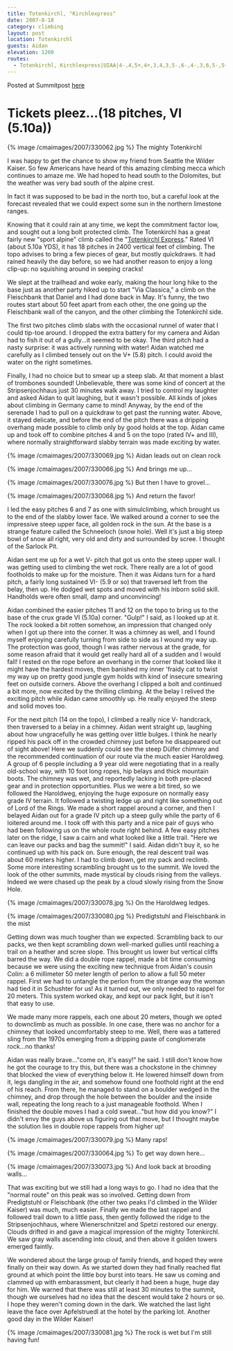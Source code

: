```yaml
---
title: Totenkirchl, "Kirchlexpress"
date: 2007-8-18
category: climbing
layout: post
location: Totenkirchl
guests: Aidan
elevation: 1200
routes:
  - Totenkirchl, Kirchlexpress|UIAA|4-,4,5+,4+,3,4,3,5-,6-,4-,3,6,5-,5+,3+,3
---
```


Posted at Summitpost [here](https://www.summitpost.org/all-aboard-the-totenkirchl-express/330084)

# Tickets pleez...(18 pitches, VI (5.10a))

{% image /cmaimages/2007/330062.jpg %}
The mighty Totenkirchl

I was happy to get the chance to show my friend from Seattle the Wilder Kaiser.
So few Americans have heard of this amazing climbing mecca which continues to
amaze me. We had hoped to head south to the Dolomites, but the weather was very
bad south of the alpine crest. 

In fact it was supposed to be bad in the north too, but a careful look at the
forecast revealed that we could expect some sun in the northern limestone
ranges.

Knowing that it could rain at any time, we kept the commitment factor low, and
sought out a long bolt protected climb. The Totenkirchl has a great fairly new
"sport alpine" climb called the "[Totenkirchl Express](https://www.bergsteigen.com/touren/klettern/kirchl-express/)." Rated VI (about 5.10a
YDS), it has 18 pitches in 2400 vertical feet of climbing. The topo advises to
bring a few pieces of gear, but mostly quickdraws. It had rained heavily the
day before, so we had another reason to enjoy a long clip-up: no squishing
around in seeping cracks!

We slept at the trailhead and woke early, making the hour long hike to the base
just as another party hiked up to start "Via Classica," a climb on the
Fleischbank that Daniel and I had done back in May. It's funny, the two routes
start about 50 feet apart from each other, the one going up the Fleischbank
wall of the canyon, and the other climbing the Totenkirchl side. 

The first two pitches climb slabs with the occasional runnel of water that I
could tip-toe around. I dropped the extra battery for my camera and Aidan had
to fish it out of a gully...it seemed to be okay. The third pitch had a nasty
surprise: it was actively running with water! Aidan watched me carefully as I
climbed tensely out on the V+ (5.8) pitch. I could avoid the water on the right
sometimes. 

Finally, I had no choice but to smear up a steep slab. At that moment a blast
of trombones sounded! Unbelievable, there was some kind of concert at the
Stripsenjochhaus just 30 minutes walk away. I tried to control my laughter and
asked Aidan to quit laughing, but it wasn't possible. All kinds of jokes about
climbing in Germany came to mind! Anyway, by the end of the serenade I had to
pull on a quickdraw to get past the running water. Above, it stayed delicate,
and before the end of the pitch there was a dripping overhang made possible to
climb only by good holds at the top. Aidan came up and took off to combine
pitches 4 and 5 on the topo (rated IV+ and III), where normally straightforward
slabby terrain was made exciting by water. 

{% image /cmaimages/2007/330069.jpg %}
Aidan leads out on clean rock

{% image /cmaimages/2007/330066.jpg %}
And brings me up...

{% image /cmaimages/2007/330076.jpg %}
But then I have to grovel...

{% image /cmaimages/2007/330068.jpg %}
And return the favor!

I led the easy pitches 6 and 7 as one with simulclimbing, which brought us to
the end of the slabby lower face. We walked around a corner to see the
impressive steep upper face, all golden rock in the sun. At the base is a
strange feature called the Schneeloch (snow hole). Well it's just a big steep
bowl of snow all right, very old and dirty and surrounded by scree. I thought
of the Sarlock Pit.

Aidan sent me up for a wet V- pitch that got us onto the steep upper wall. I
was getting used to climbing the wet rock. There really are a lot of good
footholds to make up for the moisture. Then it was Aidans turn for a hard
pitch, a fairly long sustained VI- (5.9 or so) that traversed left from the
belay, then up. He dodged wet spots and moved with his inborn solid skill.
Handholds were often small, damp and unconvincing!

Aidan combined the easier pitches 11 and 12 on the topo to bring us to the base
of the crux grade VI (5.10a) corner. "Gulp!" I said, as I looked up at it. The
rock looked a bit rotten somehow, an impression that changed only when I got up
there into the corner. It was a chimney as well, and I found myself enjoying
carefully turning from side to side as I wound my way up. The protection was
good, though I was rather nervous at the grade, for some reason afraid that it
would get really hard all of a sudden and I would fall! I rested on the rope
before an overhang in the corner that looked like it might have the hardest
moves, then banished my inner 'fraidy cat to twist my way up on pretty good
jungle gym holds with kind of insecure smearing feet on outside corners. Above
the overhang I clipped a bolt and continued a bit more, now excited by the
thrilling climbing. At the belay I relived the exciting pitch while Aidan came
smoothly up. He really enjoyed the steep and solid moves too.

For the next pitch (14 on the topo), I climbed a really nice V- handcrack, then
traversed to a belay in a chimney. Aidan went straight up, laughing about how
ungracefully he was getting over little bulges. I think he nearly ripped his
pack off in the crowded chimney just before he disappeared out of sight above!
Here we suddenly could see the steep Dülfer chimney and the recommended
continuation of our route via the much easier Haroldweg. A group of 6 people
including a 9 year old were negotiating that in a really old-school way, with
10 foot long ropes, hip belays and thick mountain boots. The chimney was wet,
and reportedly lacking in both pre-placed gear and in protection opportunities.
Plus we were a bit tired, so we followed the Haroldweg, enjoying the huge
exposure on normally easy grade IV terrain. It followed a twisting ledge up and
right like something out of Lord of the Rings. We made a short rappel around a
corner, and then I belayed Aidan out for a grade IV pitch up a steep gully
while the party of 6 loitered around me. I took off with this party and a nice
pair of guys who had been following us on the whole route right behind. A few
easy pitches later on the ridge, I saw a cairn and what looked like a little
trail. "Here we can leave our packs and bag the summit!" I said. Aidan didn't
buy it, so he continued up with his pack on. Sure enough, the real descent
trail was about 60 meters higher. I had to climb down, get my pack and reclimb.
Some more interesting scrambling brought us to the summit. We loved the look of
the other summits, made mystical by clouds rising from the valleys. Indeed we
were chased up the peak by a cloud slowly rising from the Snow Hole.

{% image /cmaimages/2007/330078.jpg %}
On the Haroldweg ledges.

{% image /cmaimages/2007/330080.jpg %}
Predigtstuhl and Fleischbank in the mist


Getting down was much tougher than we expected. Scrambling back to our packs,
we then kept scrambling down well-marked gullies until reaching a trail on a
heather and scree slope. This brought us lower but vertical cliffs barred the
way. We did a double rope rappel, made a bit time consuming because we were
using the exciting new technique from Aidan's cousin Colin: a 6 millimeter 50
meter length of perlon to allow a full 50 meter rappel. First we had to
untangle the perlon from the strange way the woman had tied it in Schushter for
us! As it turned out, we only needed to rappel for 20 meters. This system
worked okay, and kept our pack light, but it isn't that easy to use.

We made many more rappels, each one about 20 meters, though we opted to
downclimb as much as possible. In one case, there was no anchor for a chimney
that looked uncomfortably steep to me. Well, there was a tattered sling from
the 1970s emerging from a dripping paste of conglomerate rock...no thanks!

Aidan was really brave..."come on, it's easy!" he said. I still don't know how
he got the courage to try this, but there was a chockstone in the chimney that
blocked the view of everything below it. He lowered himself down from it, legs
dangling in the air, and somehow found one foothold right at the end of his
reach. From there, he managed to stand on a boulder wedged in the chimney, and
drop through the hole between the boulder and the inside wall, repeating the
long reach to a just manageable foothold. When I finished the double moves I
had a cold sweat..."but how did you know?" I didn't envy the guys above us
figuring out that move, but I thought maybe the solution lies in double rope
rappels from higher up!

{% image /cmaimages/2007/330079.jpg %}
Many raps!

{% image /cmaimages/2007/330064.jpg %}
To get way down here...

{% image /cmaimages/2007/330073.jpg %}
And look back at brooding walls...

That was exciting but we still had a long ways to go. I had no idea that the
"normal route" on this peak was so involved. Getting down from Predigtstuhl or
Fleischbank (the other two peaks I'd climbed in the Wilder Kaiser) was much,
much easier. Finally we made the last rappel and followed trail down to a
little pass, then gently followed the ridge to the Stripsenjochhaus, where
Wienerschnitzel and Spetzi restored our energy. Clouds drifted in and gave a
magical impression of the mighty Totenkirchl. We saw gray walls ascending into
cloud, and then above it golden towers emerged faintly.

We wondered about the large group of family friends, and hoped they were
finally on their way down. As we started down they had finally reached flat
ground at which point the little boy burst into tears. He saw us coming and
clammed up with embarassment, but clearly it had been a huge, huge day for him.
We warned that there was still at least 30 minutes to the summit, though we
ourselves had no idea that the descent would take 2 hours or so. I hope they
weren't coming down in the dark. We watched the last light leave the face over
Apfelstruedl at the hotel by the parking lot. Another good day in the Wilder
Kaiser!

{% image /cmaimages/2007/330081.jpg %}
The rock is wet but I'm still having fun!


